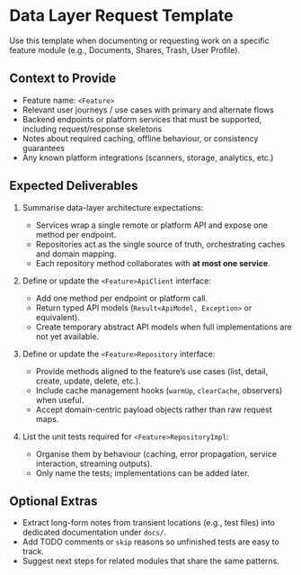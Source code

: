 # Data Layer Request Template

Use this template when documenting or requesting work on a specific feature module (e.g., Documents, Shares, Trash, User Profile).

## Context to Provide

-   Feature name: `<Feature>`
-   Relevant user journeys / use cases with primary and alternate flows
-   Backend endpoints or platform services that must be supported, including request/response skeletons
-   Notes about required caching, offline behaviour, or consistency guarantees
-   Any known platform integrations (scanners, storage, analytics, etc.)

## Expected Deliverables

1. Summarise data-layer architecture expectations:

    - Services wrap a single remote or platform API and expose one method per endpoint.
    - Repositories act as the single source of truth, orchestrating caches and domain mapping.
    - Each repository method collaborates with **at most one service**.

2. Define or update the `<Feature>ApiClient` interface:

    - Add one method per endpoint or platform call.
    - Return typed API models (`Result<ApiModel, Exception>` or equivalent).
    - Create temporary abstract API models when full implementations are not yet available.

3. Define or update the `<Feature>Repository` interface:

    - Provide methods aligned to the feature’s use cases (list, detail, create, update, delete, etc.).
    - Include cache management hooks (`warmUp`, `clearCache`, observers) when useful.
    - Accept domain-centric payload objects rather than raw request maps.

4. List the unit tests required for `<Feature>RepositoryImpl`:
    - Organise them by behaviour (caching, error propagation, service interaction, streaming outputs).
    - Only name the tests; implementations can be added later.

## Optional Extras

-   Extract long-form notes from transient locations (e.g., test files) into dedicated documentation under `docs/`.
-   Add TODO comments or `skip` reasons so unfinished tests are easy to track.
-   Suggest next steps for related modules that share the same patterns.
